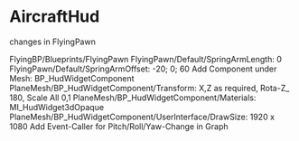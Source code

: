 # AircraftHud


changes in FlyingPawn

FlyingBP/Blueprints/FlyingPawn
	FlyingPawn/Default/SpringArmLength:	0
	FlyingPawn/Default/SpringArmOffset:	-20; 0; 60
	Add Component under Mesh: BP_HudWidgetComponent
	PlaneMesh/BP_HudWidgetComponent/Transform: X,Z as required, Rota-Z_ 180, Scale All 0,1
	PlaneMesh/BP_HudWidgetComponent/Materials: MI_HudWidget3dOpaque
	PlaneMesh/BP_HudWidgetComponent/UserInterface/DrawSize:	1920 x 1080
	Add Event-Caller for Pitch/Roll/Yaw-Change in Graph



